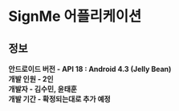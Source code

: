 # SignMe 어플리케이션

## 정보  
**안드로이드 버전 - API 18 : Android 4.3 (Jelly Bean)**  
**개발 인원 - 2인**  
**개발자 - 김수민, 윤태훈**  
**개발 기간 - 확정되는대로 추가 예정**  